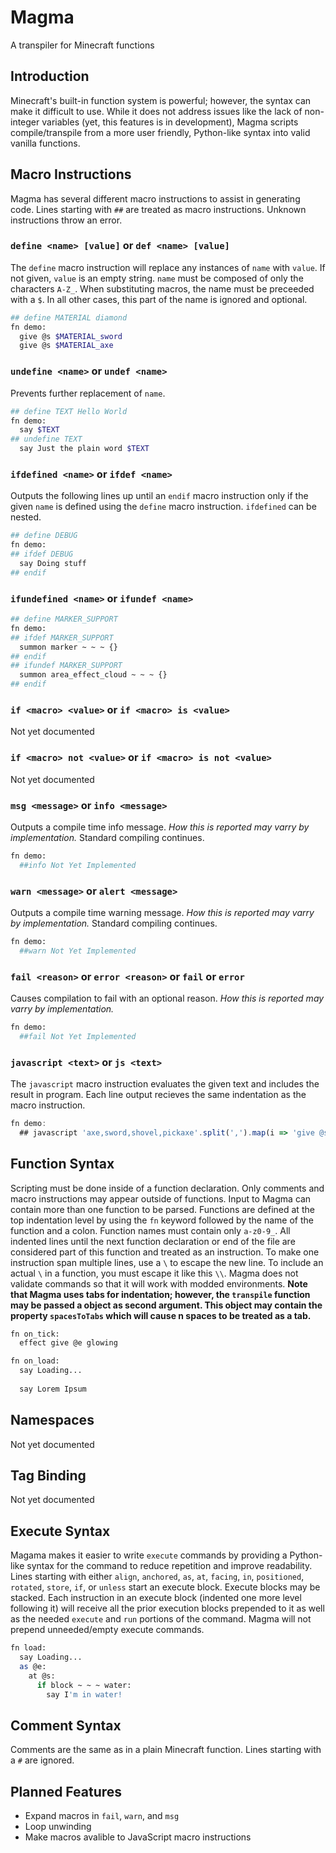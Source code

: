 # Magma
A transpiler for Minecraft functions
## Introduction
Minecraft's built-in function system is powerful; however, the syntax can make it difficult to use. While it does not address issues like the lack of non-integer variables (yet, this features is in development), Magma scripts compile/transpile from a more user friendly, Python-like syntax into valid vanilla functions.
## Macro Instructions
Magma has several different macro instructions to assist in generating code. Lines starting with `##` are treated as macro instructions. Unknown instructions throw an error.
### `define <name> [value]` or `def <name> [value]`
The `define` macro instruction will replace any instances of `name` with `value`. If not given, `value` is an empty string. `name` must be composed of only the characters `A-Z_`. When substituting macros, the name must be preceeded with a `$`. In all other cases, this part of the name is ignored and optional.
```bash
## define MATERIAL diamond
fn demo:
  give @s $MATERIAL_sword
  give @s $MATERIAL_axe
```
### `undefine <name>` or `undef <name>`
Prevents further replacement of `name`.
```bash
## define TEXT Hello World
fn demo:
  say $TEXT
## undefine TEXT
  say Just the plain word $TEXT
```
### `ifdefined <name>` or `ifdef <name>`
Outputs the following lines up until an `endif` macro instruction only if the given `name` is defined using the `define` macro instruction. `ifdefined` can be nested.
```bash
## define DEBUG
fn demo:
## ifdef DEBUG
  say Doing stuff
## endif
```
### `ifundefined <name>` or `ifundef <name>`
```bash
## define MARKER_SUPPORT
fn demo:
## ifdef MARKER_SUPPORT
  summon marker ~ ~ ~ {}
## endif
## ifundef MARKER_SUPPORT
  summon area_effect_cloud ~ ~ ~ {}
## endif
```
### `if <macro> <value>` or `if <macro> is <value>`
Not yet documented
### `if <macro> not <value>` or `if <macro> is not <value>`
Not yet documented
### `msg <message>` or `info <message>`
Outputs a compile time info message. *How this is reported may varry by implementation.* Standard compiling continues.
```bash
fn demo:
  ##info Not Yet Implemented
```
### `warn <message>` or `alert <message>`
Outputs a compile time warning message. *How this is reported may varry by implementation.* Standard compiling continues.
```bash
fn demo:
  ##warn Not Yet Implemented
```
### `fail <reason>` or `error <reason>` or `fail` or `error`
Causes compilation to fail with an optional reason. *How this is reported may varry by implementation.*
```bash
fn demo:
  ##fail Not Yet Implemented
```
### `javascript <text>` or `js <text>`
The `javascript` macro instruction evaluates the given text and includes the result in program. Each line output recieves the same indentation as the macro instruction.
```javascript
fn demo:
  ## javascript 'axe,sword,shovel,pickaxe'.split(',').map(i => 'give @s diamond_' + i).join('\n')
```
## Function Syntax
Scripting must be done inside of a function declaration. Only comments and macro instructions may appear outside of functions. Input to Magma can contain more than one function to be parsed. Functions are defined at the top indentation level by using the `fn` keyword followed by the name of the function and a colon. Function names must contain only `a-z0-9_`. All indented lines until the next function declaration or end of the file are considered part of this function and treated as an instruction. To make one instruction span multiple lines, use a `\` to escape the new line. To include an actual `\` in a function, you must escape it like this `\\`. Magma does not validate commands so that it will work with modded environments. **Note that Magma uses tabs for indentation; however, the `transpile` function may be passed a object as second argument. This object may contain the property `spacesToTabs` which will cause n spaces to be treated as a tab.**
```bash
fn on_tick:
  effect give @e glowing

fn on_load:
  say Loading...
  
  say Lorem Ipsum
```
## Namespaces
Not yet documented
## Tag Binding
Not yet documented
## Execute Syntax
Magama makes it easier to write `execute` commands by providing a Python-like syntax for the command to reduce repetition and improve readability. Lines starting with either `align`, `anchored`, `as`, `at`, `facing`, `in`, `positioned`, `rotated`, `store`, `if`, or `unless` start an execute block. Execute blocks may be stacked. Each instruction in an execute block (indented one more level following it) will receive all the prior execution blocks prepended to it as well as the needed `execute` and `run` portions of the command. Magma will not prepend unneeded/empty execute commands.

```bash
fn load:
  say Loading...
  as @e:
    at @s:
      if block ~ ~ ~ water:
        say I'm in water! 
```
## Comment Syntax
Comments are the same as in a plain Minecraft function. Lines starting with a `#` are ignored.
## Planned Features
+ Expand macros in `fail`, `warn`, and `msg`
+ Loop unwinding
+ Make macros avalible to JavaScript macro instructions
